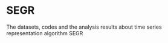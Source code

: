 # SEGR
The datasets, codes and the analysis results about time series representation algorithm SEGR
